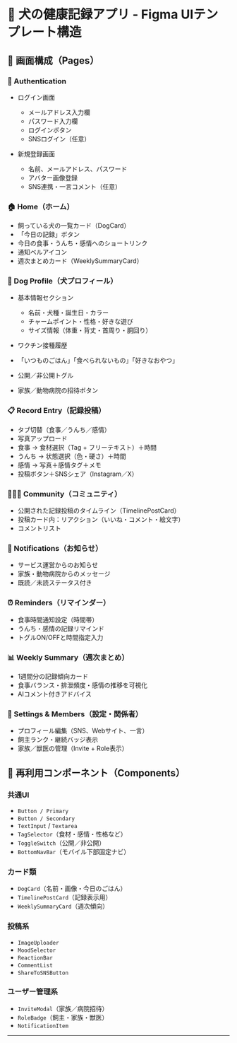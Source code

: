 # 🐶 犬の健康記録アプリ - Figma UIテンプレート構造

## 📁 画面構成（Pages）

### 🔰 Authentication

* ログイン画面

  * メールアドレス入力欄
  * パスワード入力欄
  * ログインボタン
  * SNSログイン（任意）
* 新規登録画面

  * 名前、メールアドレス、パスワード
  * アバター画像登録
  * SNS連携・一言コメント（任意）

### 🏠 Home（ホーム）

* 飼っている犬の一覧カード（DogCard）
* 「今日の記録」ボタン
* 今日の食事・うんち・感情へのショートリンク
* 通知ベルアイコン
* 週次まとめカード（WeeklySummaryCard）

### 🐶 Dog Profile（犬プロフィール）

* 基本情報セクション

  * 名前・犬種・誕生日・カラー
  * チャームポイント・性格・好きな遊び
  * サイズ情報（体重・背丈・首周り・胴回り）
* ワクチン接種履歴
* 「いつものごはん」「食べられないもの」「好きなおやつ」
* 公開／非公開トグル
* 家族／動物病院の招待ボタン

### 📋 Record Entry（記録投稿）

* タブ切替（食事／うんち／感情）
* 写真アップロード
* 食事 → 食材選択（Tag + フリーテキスト）＋時間
* うんち → 状態選択（色・硬さ）＋時間
* 感情 → 写真＋感情タグ＋メモ
* 投稿ボタン＋SNSシェア（Instagram／X）

### 🧑‍🤝‍🧑 Community（コミュニティ）

* 公開された記録投稿のタイムライン（TimelinePostCard）
* 投稿カード内：リアクション（いいね・コメント・絵文字）
* コメントリスト

### 🔔 Notifications（お知らせ）

* サービス運営からのお知らせ
* 家族・動物病院からのメッセージ
* 既読／未読ステータス付き

### ⏰ Reminders（リマインダー）

* 食事時間通知設定（時間帯）
* うんち・感情の記録リマインド
* トグルON/OFFと時間指定入力

### 📊 Weekly Summary（週次まとめ）

* 1週間分の記録傾向カード
* 食事バランス・排泄頻度・感情の推移を可視化
* AIコメント付きアドバイス

### 👥 Settings & Members（設定・関係者）

* プロフィール編集（SNS、Webサイト、一言）
* 飼主ランク・継続バッジ表示
* 家族／獣医の管理（Invite + Role表示）

## 🧩 再利用コンポーネント（Components）

### 共通UI

* `Button / Primary`
* `Button / Secondary`
* `TextInput` / `Textarea`
* `TagSelector`（食材・感情・性格など）
* `ToggleSwitch`（公開／非公開）
* `BottomNavBar`（モバイル下部固定ナビ）

### カード類

* `DogCard`（名前・画像・今日のごはん）
* `TimelinePostCard`（記録表示用）
* `WeeklySummaryCard`（週次傾向）

### 投稿系

* `ImageUploader`
* `MoodSelector`
* `ReactionBar`
* `CommentList`
* `ShareToSNSButton`

### ユーザー管理系

* `InviteModal`（家族／病院招待）
* `RoleBadge`（飼主・家族・獣医）
* `NotificationItem`

---

